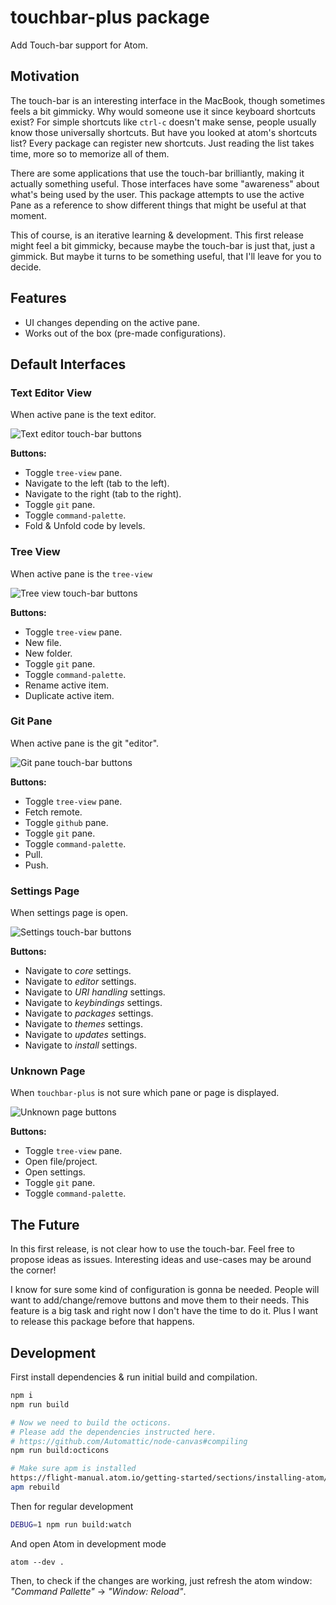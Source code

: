 # touchbar-plus package

Add Touch-bar support for Atom.

## Motivation

The touch-bar is an interesting interface in the MacBook, though sometimes feels
a bit gimmicky. Why would someone use it since keyboard shortcuts exist? For
simple shortcuts like `ctrl-c` doesn't make sense, people usually know those
universally shortcuts. But have you looked at atom's shortcuts list? Every
package can register new shortcuts. Just reading the list takes time, more so to
memorize all of them.

There are some applications that use the touch-bar brilliantly, making it
actually something useful. Those interfaces have some "awareness" about what's
being used by the user. This package attempts to use the active Pane as a
reference to show different things that might be useful at that moment.

This of course, is an iterative learning & development. This first release might
feel a bit gimmicky, because maybe the touch-bar is just that, just a gimmick.
But maybe it turns to be something useful, that I'll leave for you to decide.

## Features

-   UI changes depending on the active pane.
-   Works out of the box (pre-made configurations).

## Default Interfaces

### Text Editor View
When active pane is the text editor.

![Text editor touch-bar buttons](https://imgur.com/1wq4W9D.png)

**Buttons:**

-   Toggle `tree-view` pane.
-   Navigate to the left (tab to the left).
-   Navigate to the right (tab to the right).
-   Toggle `git` pane.
-   Toggle `command-palette`.
-   Fold & Unfold code by levels.

### Tree View
When active pane is the `tree-view`

![Tree view touch-bar buttons](https://imgur.com/msnxRGM.png)

**Buttons:**

-   Toggle `tree-view` pane.
-   New file.
-   New folder.
-   Toggle `git` pane.
-   Toggle `command-palette`.
-   Rename active item.
-   Duplicate active item.

### Git Pane
When active pane is the git "editor".

![Git pane touch-bar buttons](https://imgur.com/GuqdyM6.png)

**Buttons:**

-   Toggle `tree-view` pane.
-   Fetch remote.
-   Toggle `github` pane.
-   Toggle `git` pane.
-   Toggle `command-palette`.
-   Pull.
-   Push.

### Settings Page
When settings page is open.

![Settings touch-bar buttons](https://imgur.com/8xhMtO3.png)

**Buttons:**

-   Navigate to _core_ settings.
-   Navigate to _editor_ settings.
-   Navigate to _URI handling_ settings.
-   Navigate to _keybindings_ settings.
-   Navigate to _packages_ settings.
-   Navigate to _themes_ settings.
-   Navigate to _updates_ settings.
-   Navigate to _install_ settings.

### Unknown Page
When `touchbar-plus` is not sure which pane or page is displayed.

![Unknown page buttons](https://imgur.com/lzwpwsn.png)

**Buttons:**

-   Toggle `tree-view` pane.
-   Open file/project.
-   Open settings.
-   Toggle `git` pane.
-   Toggle `command-palette`.

## The Future

In this first release, is not clear how to use the touch-bar. Feel free to
propose ideas as issues. Interesting ideas and use-cases may be around the
corner!

I know for sure some kind of configuration is gonna be needed. People will want
to add/change/remove buttons and move them to their needs. This feature is a
big task and right now I don't have the time to do it. Plus I want to release
this package before that happens.

## Development

First install dependencies & run initial build and compilation.

```sh
npm i
npm run build

# Now we need to build the octicons.
# Please add the dependencies instructed here.
# https://github.com/Automattic/node-canvas#compiling
npm run build:octicons

# Make sure apm is installed
https://flight-manual.atom.io/getting-started/sections/installing-atom/
apm rebuild
```

Then for regular development

```sh
DEBUG=1 npm run build:watch
```

And open Atom in development mode

```
atom --dev .
```

Then, to check if the changes are working, just refresh the atom window:
_"Command Pallette"_ -> _"Window: Reload"_.
